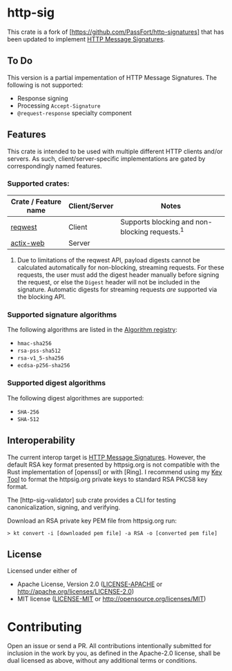 # http-sig

This crate is a fork of [https://github.com/PassFort/http-signatures] that has been
updated to implement [HTTP Message Signatures](https://www.ietf.org/archive/id/draft-ietf-httpbis-message-signatures-17.html).

## To Do
This version is a partial impementation of HTTP Message Signatures.  The following
is not supported:
- Response signing
- Processing `Accept-Signature`
- `@request-response` specialty component


## Features

This crate is intended to be used with multiple different HTTP clients and/or servers.
As such, client/server-specific implementations are gated by correspondingly named
features.

### Supported crates:

| Crate / Feature name                                     | Client/Server | Notes                                                    |
| -------------------------------------------------------- | ------------- | -------------------------------------------------------- |
| [reqwest](https://docs.rs/reqwest/0.11.10/reqwest/)      | Client        | Supports blocking and non-blocking requests.<sup>1</sup> |
| [actix-web](https://docs.rs/actix-web/latest/actix_web/) | Server        |                                                          |  |

1. Due to limitations of the reqwest API, payload digests cannot be calculated automatically for non-blocking, streaming requests. For
   these requests, the user must add the digest header manually before signing the request, or else the `Digest` header will
   not be included in the signature. Automatic digests for streaming requests *are* supported via the blocking API.

### Supported signature algorithms

The following algorithms are listed in the [Algorithm registry](https://tools.ietf.org/id/draft-ietf-httpbis-message-signatures-17.html#name-http-signature-algorithms-4):

* `hmac-sha256`
* `rsa-pss-sha512`
* `rsa-v1_5-sha256`
* `ecdsa-p256-sha256`

### Supported digest algorithms
The following digest algorithmes are supported:

* `SHA-256`
* `SHA-512`

## Interoperability

The current interop target is [HTTP Message Signatures](httpsig.org).  However, the
default RSA key format presented by httpsig.org is not compatible with the Rust
implementation of [openssl] or with [Ring].  I recommend using my [Key Tool](https://github.com/dskyberg/kt) to format the httpsig.org private keys to standard RSA PKCS8
key format.

The [http-sig-validator] sub crate provides a CLI for testing canonicalization,
signing, and verifying.

Download an RSA private key PEM file from httpsig.org  run:

````shell
> kt convert -i [downloaded pem file] -a RSA -o [converted pem file]
````

## License

Licensed under either of

- Apache License, Version 2.0 ([LICENSE-APACHE](LICENSE-APACHE) or http://apache.org/licenses/LICENSE-2.0)
- MIT license ([LICENSE-MIT](LICENSE-MIT) or http://opensource.org/licenses/MIT)


# Contributing
Open an issue or send a PR. All contributions intentionally submitted for inclusion in the work by you, as defined in the Apache-2.0 license, shall be dual licensed as above, without any additional terms or conditions.